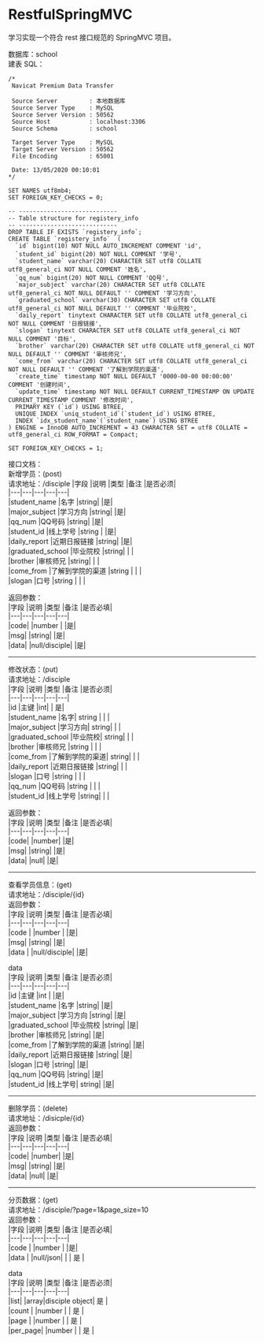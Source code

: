 # RestfulSpringMVC
学习实现一个符合 rest 接口规范的 SpringMVC 项目。

数据库：school    
建表 SQL：
```
/*
 Navicat Premium Data Transfer

 Source Server         : 本地数据库
 Source Server Type    : MySQL
 Source Server Version : 50562
 Source Host           : localhost:3306
 Source Schema         : school

 Target Server Type    : MySQL
 Target Server Version : 50562
 File Encoding         : 65001

 Date: 13/05/2020 00:10:01
*/

SET NAMES utf8mb4;
SET FOREIGN_KEY_CHECKS = 0;

-- ----------------------------
-- Table structure for registery_info
-- ----------------------------
DROP TABLE IF EXISTS `registery_info`;
CREATE TABLE `registery_info`  (
  `id` bigint(10) NOT NULL AUTO_INCREMENT COMMENT 'id',
  `student_id` bigint(20) NOT NULL COMMENT '学号',
  `student_name` varchar(20) CHARACTER SET utf8 COLLATE utf8_general_ci NOT NULL COMMENT '姓名',
  `qq_num` bigint(20) NOT NULL COMMENT 'QQ号',
  `major_subject` varchar(20) CHARACTER SET utf8 COLLATE utf8_general_ci NOT NULL DEFAULT '' COMMENT '学习方向',
  `graduated_school` varchar(30) CHARACTER SET utf8 COLLATE utf8_general_ci NOT NULL DEFAULT '' COMMENT '毕业院校',
  `daily_report` tinytext CHARACTER SET utf8 COLLATE utf8_general_ci NOT NULL COMMENT '日报链接',
  `slogan` tinytext CHARACTER SET utf8 COLLATE utf8_general_ci NOT NULL COMMENT '目标',
  `brother` varchar(20) CHARACTER SET utf8 COLLATE utf8_general_ci NOT NULL DEFAULT '' COMMENT '审核师兄',
  `come_from` varchar(20) CHARACTER SET utf8 COLLATE utf8_general_ci NOT NULL DEFAULT '' COMMENT '了解到学院的渠道',
  `create_time` timestamp NOT NULL DEFAULT '0000-00-00 00:00:00' COMMENT '创建时间',
  `update_time` timestamp NOT NULL DEFAULT CURRENT_TIMESTAMP ON UPDATE CURRENT_TIMESTAMP COMMENT '修改时间',
  PRIMARY KEY (`id`) USING BTREE,
  UNIQUE INDEX `uniq_student_id`(`student_id`) USING BTREE,
  INDEX `idx_student_name`(`student_name`) USING BTREE
) ENGINE = InnoDB AUTO_INCREMENT = 43 CHARACTER SET = utf8 COLLATE = utf8_general_ci ROW_FORMAT = Compact;

SET FOREIGN_KEY_CHECKS = 1;
```

接口文档：    
新增学员：(post)       
请求地址：/disciple
|字段    |说明	|类型	|备注	|是否必须|    
|---|---|---|---|---|  
|student_name	|名字	|string|	|是|  
|major_subject	|学习方向	|string|	|是|  
|qq_num	|QQ号码	|string|		|是|  
|student_id	|线上学号	|string	|	|是|  
|daily_report	|近期日报链接	|string|	|是|  
|graduated_school	|毕业院校	|string|	|  |  
|brother	|审核师兄	|string|		|  |  
|come_from	|了解到学院的渠道	|string	|	|  |  
|slogan	|口号	|string	|	|  |  

返回参数：  
|字段	|说明	|类型	|备注	|是否必填|  
|---|---|---|---|---|  
|code|	|number	|	|是|  
|msg|    |string|	|是|  
|data|    |null/disciple|    |是|  

****

修改状态：(put)     
请求地址：/disciple  
|字段	|说明	|类型	|备注	|是否必须|  
|---|---|---|---|---|  
|id	|主键	|int|	|	是|  
|student_name	|名字|	string	|	| |  
|major_subject	|学习方向|	string|	|	|  
|graduated_school	|毕业院校|	string|	|	|  
|brother	|审核师兄	|string	|	| |  
|come_from	|了解到学院的渠道|	string|		| |  
|daily_report	|近期日报链接	|string|	|	|  
|slogan	|口号	|string	|	| |  
|qq_num	|QQ号码	|string	|	|  |   
|student_id	|线上学号	|string|	| |	  

返回参数：  
|字段	|说明	|类型	|备注	|是否必填|  
|---|---|---|---|---|  
|code|	|number|	|是|  
|msg|    |string|    |是|  
|data|    |null|    |是|   

****

查看学员信息：(get)       
请求地址：/disciple/{id}   
返回参数：  
|字段	|说明	|类型	|备注	|是否必填|  
|---|---|---|---|---|  
|code	|	|number	|	|是|  
|msg|    |string|    |是|  
|data	|	|null/disciple|	|是|  

data  
|字段	|说明	|类型	|备注	|是否必须|  
|---|---|---|---|---|  
|id	|主键	|int	|	|是|  
|student_name	|名字	|string|		|是|  
|major_subject	|学习方向	|string|		|是|  
|graduated_school	|毕业院校	|string|		|是|  
|brother	|审核师兄	|string|		|是|  
|come_from	|了解到学院的渠道	|string|		|是|  
|daily_report	|近期日报链接	|string|		|是|  
|slogan	|口号	|string|		|是|  
|qq_num	|QQ号码	|string|		|是|  
|student_id	|线上学号|	string|		|是|  

****

删除学员：(delete)       
请求地址：/disicple/{id}    
返回参数：  
|字段	|说明	|类型	|备注	|是否必填|  
|---|---|---|---|---|  
|code|	|number|   |是|  
|msg|    |string|    |是|  
|data|    |null|    |是|  

****

分页数据：(get)    
请求地址：/disciple/?page=1&page_size=10    
返回参数：    
|字段	|说明	|类型	|备注	|是否必填|  
|---|---|---|---|---|  
|code	|	|number	|	|是|  
|data	|   |null/json|	|	| 是 |  


data  
|字段	|说明	|类型	|备注	|是否必须|  
|---|---|---|---|---|  
|list|   |array|disciple object| 是 |   
|count    |	|number	|	| 是 |  
|page	|	|number	|	| 是 |  
|per_page|	|number	|	| 是 |     
